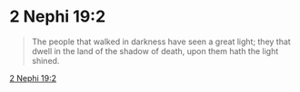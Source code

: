 # 2 Nephi 19:2

> The people that walked in darkness have seen a great light; they that dwell in the land of the shadow of death, upon them hath the light shined.

[2 Nephi 19:2](https://www.churchofjesuschrist.org/study/scriptures/bofm/2-ne/19?lang=eng&id=p2#p2)


